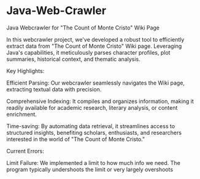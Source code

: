 # Java-Web-Crawler
Java Webcrawler for "The Count of Monte Cristo" Wiki Page

In this webcrawler project, we've developed a robust tool to efficiently extract data from "The Count of Monte Cristo" Wiki page. Leveraging Java's capabilities, it meticulously parses character profiles, plot summaries, historical context, and thematic analysis.

Key Highlights:

Efficient Parsing: Our webcrawler seamlessly navigates the Wiki page, extracting textual data with precision.

Comprehensive Indexing: It compiles and organizes information, making it readily available for academic research, literary analysis, or content enrichment.

Time-saving: By automating data retrieval, it streamlines access to structured insights, benefiting scholars, enthusiasts, and researchers interested in the world of "The Count of Monte Cristo."

Current Errors:

Limit Failure: We implemented a limit to how much info we need. The program typically undershoots the limit or very largely overshoots

